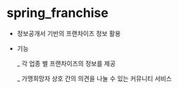 # spring_franchise

- 정보공개서 기반의 프랜차이즈 정보 활용

- 기능

  _ 각 업종 별 프랜차이즈의 정보를 제공

  _ 가맹희망자 상호 간의 의견을 나눌 수 있는 커뮤니티 서비스

